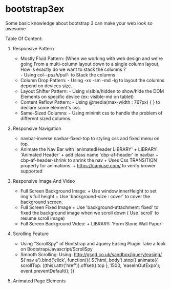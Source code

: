 # bootstrap3ex
Some basic knowledge about bootstrap 3 can make your web look so awesome 

Table Of Content:
1. Responsive Pattern
      + Mostly Fluid Pattern: 
        (When we working with web design and we're going From a multi-column layout down to a single column layout,
         How is exactly do we want to stack the columns ?   
            - Using col-*-push/pull-* to Stack the columns
      + Column Drop Pattern:
            - Using -xs -sm -md -lg to layout the columns depend on devices size.
      + Layout Shifter Pattern:
            - Using visible/hidden to show/hide the DOM Elements on specific device (ex: visible-md on tablet)
      + Content Reflow Pattern:
            - Using @media(max-width : 767px) { } to declare some element's css.
      + Same-Sized Columns:
            - Using minimit css to handle the problem of different sized columns.
2. Responsive Navigation
      + navbar-inverse navbar-fixed-top to styling css and fixed menu on top.
      + Animate the Nav Bar with 'animatedHeader LIBRARY' 
            + LIBRARY: 'Animated Header'
            + add class name 'cbp-af-header' in navbar 
            + cbp-af-header-shrink to shrink the nav 
            + Uses Css TRANSITION property for animations.
            + https://caniuse.com/ to verify brower supported
3. Responsive Image And Video
      + Full Screen Background Image:
            + Use window.innerHeight to set img's full height
            + Use 'background-size : cover' to cover the background screen.
      + Full Screen Fixed Image
            + Use 'background-attachment: fixed' to fixed the background image when we scroll down ( Use 'scroll' to resume scroll image)
      + Full Screen Background Video:
            + LIBRARY: 'Form Stone Wall Paper'
            
4. Scrolling Feature
      + Using "ScrollSpy" of Bootstrap and Jquery Easing Plugin
            Take a look on Bootstrap/Javascript/ScrollSpy
      + Smooth Scrolling: 
            Using: http://gsgd.co.uk/sandbox/jquery/easing/
            $('nav a').bind('click', function(){
                $('html, body').stop().animate({
                    scrollTop: $($(this).attr('href')).offset().top
                }, 1500, 'easeInOutExpo');
                event.preventDefault();
            })


5. Animated Page Elements

